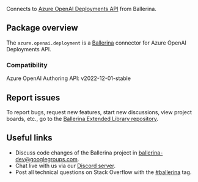 Connects to [Azure OpenAI Deployments API](https://learn.microsoft.com/en-us/rest/api/cognitiveservices/azureopenaistable/deployments/) from Ballerina.

## Package overview
The `azure.openai.deployment` is a [Ballerina](https://ballerina.io/) connector for Azure OpenAI Deployments API.

### Compatibility
Azure OpenAI Authoring API: v2022-12-01-stable

## Report issues
To report bugs, request new features, start new discussions, view project boards, etc., go to the [Ballerina Extended Library repository](https://github.com/ballerina-platform/ballerina-extended-library).

## Useful links
- Discuss code changes of the Ballerina project in [ballerina-dev@googlegroups.com](mailto:ballerina-dev@googlegroups.com).
- Chat live with us via our [Discord server](https://discord.gg/ballerinalang).
- Post all technical questions on Stack Overflow with the [#ballerina](https://stackoverflow.com/questions/tagged/ballerina) tag.
